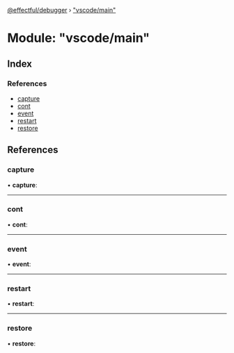 [@effectful/debugger](../README.md) › ["vscode/main"](_vscode_main_.md)

# Module: "vscode/main"

## Index

### References

* [capture](_vscode_main_.md#capture)
* [cont](_vscode_main_.md#cont)
* [event](_vscode_main_.md#event)
* [restart](_vscode_main_.md#restart)
* [restore](_vscode_main_.md#restore)

## References

###  capture

• **capture**:

___

###  cont

• **cont**:

___

###  event

• **event**:

___

###  restart

• **restart**:

___

###  restore

• **restore**:
